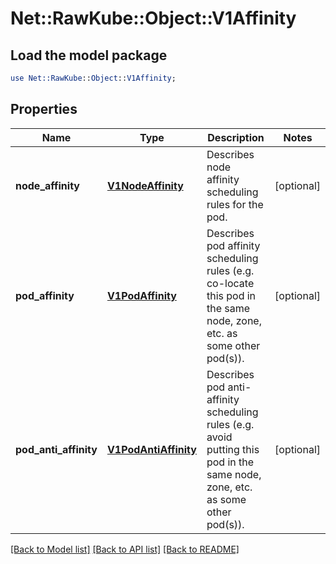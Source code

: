# Net::RawKube::Object::V1Affinity

## Load the model package
```perl
use Net::RawKube::Object::V1Affinity;
```

## Properties
Name | Type | Description | Notes
------------ | ------------- | ------------- | -------------
**node_affinity** | [**V1NodeAffinity**](V1NodeAffinity.md) | Describes node affinity scheduling rules for the pod. | [optional] 
**pod_affinity** | [**V1PodAffinity**](V1PodAffinity.md) | Describes pod affinity scheduling rules (e.g. co-locate this pod in the same node, zone, etc. as some other pod(s)). | [optional] 
**pod_anti_affinity** | [**V1PodAntiAffinity**](V1PodAntiAffinity.md) | Describes pod anti-affinity scheduling rules (e.g. avoid putting this pod in the same node, zone, etc. as some other pod(s)). | [optional] 

[[Back to Model list]](../README.md#documentation-for-models) [[Back to API list]](../README.md#documentation-for-api-endpoints) [[Back to README]](../README.md)


